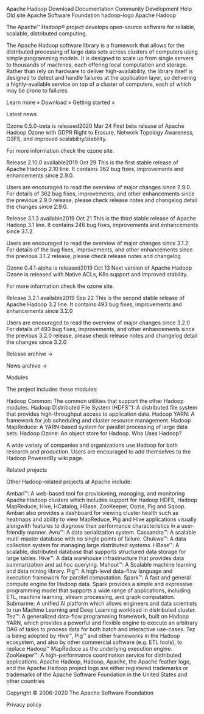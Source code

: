 Apache Hadoop
Download
Documentation 
Community 
Development 
Help 
Old site
Apache Software Foundation 
hadoop-logo Apache Hadoop

The Apache™ Hadoop® project develops open-source software for reliable, scalable, distributed computing.

The Apache Hadoop software library is a framework that allows for the distributed processing of large data sets across clusters of computers using simple programming models. It is designed to scale up from single servers to thousands of machines, each offering local computation and storage. Rather than rely on hardware to deliver high-availability, the library itself is designed to detect and handle failures at the application layer, so delivering a highly-available service on top of a cluster of computers, each of which may be prone to failures.

Learn more » Download » Getting started »

Latest news

Ozone 0.5.0-beta is released2020 Mar 24
First beta release of Apache Hadoop Ozone with GDPR Right to Erasure, Network Topology Awareness, O3FS, and improved scalability/stability.

For more information check the ozone site.

Release 2.10.0 available2019 Oct 29
This is the first stable release of Apache Hadoop 2.10 line. It contains 362 bug fixes, improvements and enhancements since 2.9.0.

Users are encouraged to read the overview of major changes since 2.9.0. For details of 362 bug fixes, improvements, and other enhancements since the previous 2.9.0 release, please check release notes and changelog detail the changes since 2.9.0.

Release 3.1.3 available2019 Oct 21
This is the third stable release of Apache Hadoop 3.1 line. It contains 246 bug fixes, improvements and enhancements since 3.1.2.

Users are encouraged to read the overview of major changes since 3.1.2. For details of the bug fixes, improvements, and other enhancements since the previous 3.1.2 release, please check release notes and changelog

Ozone 0.4.1-alpha is released2019 Oct 13
Next version of Apache Hadoop Ozone is released with Native ACLs, K8s support and improved stability.

For more information check the ozone site.

Release 3.2.1 available2019 Sep 22
This is the second stable release of Apache Hadoop 3.2 line. It contains 493 bug fixes, improvements and enhancements since 3.2.0

Users are encouraged to read the overview of major changes since 3.2.0 For details of 493 bug fixes, improvements, and other enhancements since the previous 3.2.0 release, please check release notes and changelog detail the changes since 3.2.0

Release archive →

News archive →

Modules

The project includes these modules:

Hadoop Common: The common utilities that support the other Hadoop modules.
Hadoop Distributed File System (HDFS™): A distributed file system that provides high-throughput access to application data.
Hadoop YARN: A framework for job scheduling and cluster resource management.
Hadoop MapReduce: A YARN-based system for parallel processing of large data sets.
Hadoop Ozone: An object store for Hadoop.
Who Uses Hadoop?

A wide variety of companies and organizations use Hadoop for both research and production. Users are encouraged to add themselves to the Hadoop PoweredBy wiki page.

Related projects

Other Hadoop-related projects at Apache include:

Ambari™: A web-based tool for provisioning, managing, and monitoring Apache Hadoop clusters which includes support for Hadoop HDFS, Hadoop MapReduce, Hive, HCatalog, HBase, ZooKeeper, Oozie, Pig and Sqoop. Ambari also provides a dashboard for viewing cluster health such as heatmaps and ability to view MapReduce, Pig and Hive applications visually alongwith features to diagnose their performance characteristics in a user-friendly manner.
Avro™: A data serialization system.
Cassandra™: A scalable multi-master database with no single points of failure.
Chukwa™: A data collection system for managing large distributed systems.
HBase™: A scalable, distributed database that supports structured data storage for large tables.
Hive™: A data warehouse infrastructure that provides data summarization and ad hoc querying.
Mahout™: A Scalable machine learning and data mining library.
Pig™: A high-level data-flow language and execution framework for parallel computation.
Spark™: A fast and general compute engine for Hadoop data. Spark provides a simple and expressive programming model that supports a wide range of applications, including ETL, machine learning, stream processing, and graph computation.
Submarine: A unified AI platform which allows engineers and data scientists to run Machine Learning and Deep Learning workload in distributed cluster.
Tez™: A generalized data-flow programming framework, built on Hadoop YARN, which provides a powerful and flexible engine to execute an arbitrary DAG of tasks to process data for both batch and interactive use-cases. Tez is being adopted by Hive™, Pig™ and other frameworks in the Hadoop ecosystem, and also by other commercial software (e.g. ETL tools), to replace Hadoop™ MapReduce as the underlying execution engine.
ZooKeeper™: A high-performance coordination service for distributed applications.
Apache Hadoop, Hadoop, Apache, the Apache feather logo, and the Apache Hadoop project logo are either registered trademarks or trademarks of the Apache Software Foundation in the United States and other countries

Copyright © 2006-2020 The Apache Software Foundation

Privacy policy


